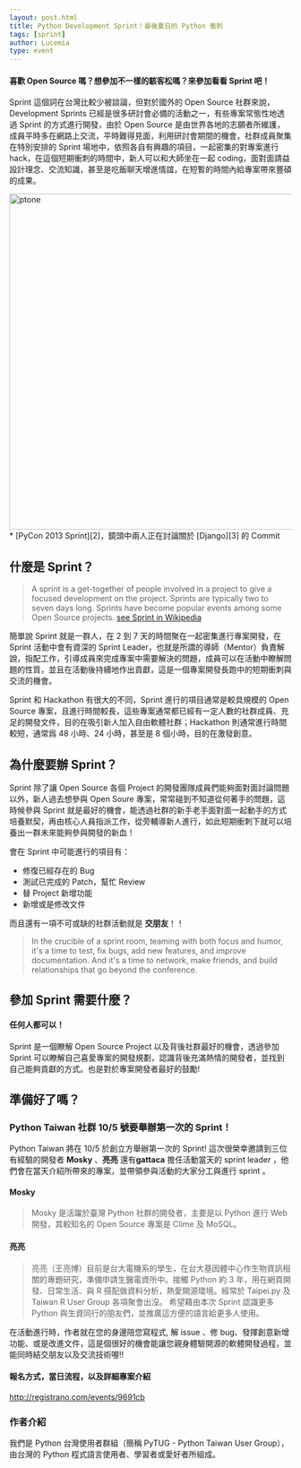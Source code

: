 ```yaml
---
layout: post.html
title: Python Development Sprint！最後夏日的 Python 衝刺
tags: [sprint]
author: Lucemia
type: event
---
```


#### 喜歡 Open Source 嗎？想參加不一樣的駭客松嗎？來參加看看 Sprint 吧！

Sprint 這個詞在台灣比較少被談論，但對於國外的 Open Source 社群來說，Development Sprints 已經是很多研討會必備的活動之一，有些專案常態性地透過 Sprint 的方式進行開發，由於 Open Source 是由世界各地的志願者所維護，成員平時多在網路上交流，平時難得見面，利用研討會期間的機會，社群成員聚集在特別安排的 Sprint 場地中，依照各自有興趣的項目，一起密集的對專案進行 hack，在這個短期衝刺的時間中，新人可以和大師坐在一起 coding，面對面請益設計理念、交流知識，甚至是吃飯聊天增進情誼，在短暫的時間內給專案帶來豐碩的成果。

<a href="http://www.flickr.com/photos/petyr/8586857908/" title="ptone by petyr.rahl，on Flickr">
    <img src="http://farm9.staticflickr.com/8251/8586857908_97e8bb6910.jpg" width="800" height="600" alt="ptone">
</a>
* [PyCon 2013 Sprint][2]，鏡頭中兩人正在討論關於 [Django][3] 的 Commit

## 什麼是 Sprint？

> A sprint is a get-together of people involved in a project to give a focused development on the project. Sprints are typically two to seven days long. Sprints have become popular events among some Open Source projects.
[see Sprint in Wikipedia][1]

簡單說 Sprint 就是一群人，在 2 到 7 天的時間聚在一起密集進行專案開發，在 Sprint 活動中會有資深的 Sprint Leader，也就是所謂的導師（Mentor）負責解說，指配工作，引導成員來完成專案中需要解決的問題，成員可以在活動中瞭解問題的性質，並且在活動後持續地作出貢獻，這是一個專案開發長跑中的短期衝刺與交流的機會。

Sprint 和 Hackathon 有很大的不同，Sprint 進行的項目通常是較具規模的 Open Source 專案，且進行時間較長，這些專案通常都已經有一定人數的社群成員、充足的開發文件，目的在吸引新人加入自由軟體社群；Hackathon 則通常進行時間較短，通常爲 48 小時、24 小時，甚至是 8 個小時，目的在激發創意。


  [1]: http://en.wikipedia.org/wiki/Sprint_(software_development)
  [2]: https://us.pycon.org/2013/community/sprints/
  [3]: https://www.djangoproject.com/

## 為什麼要辦 Sprint？

Sprint 除了讓 Open Source 各個 Project 的開發團隊成員們能夠面對面討論問題以外，新人過去想參與 Open Soure 專案，常常碰到不知道從何著手的問題，這時候參與 Sprint 就是最好的機會，能透過社群的新手老手面對面一起動手的方式培養默契，再由核心人員指派工作，從旁輔導新人進行，如此短期衝刺下就可以培養出一群未來能夠參與開發的新血！

會在 Sprint 中可能進行的項目有：

  * 修復已經存在的 Bug
  * 測試已完成的 Patch，幫忙 Review
  * 替 Project 新增功能
  * 新增或是修改文件

而且還有一項不可或缺的社群活動就是 **交朋友**！！

> In the crucible of a sprint room, teaming with both focus and humor, it's a time to test, fix bugs, add new features, and improve documentation. And it's a time to network, make friends, and build relationships that go beyond the conference.

## 參加 Sprint 需要什麼？

#### 任何人都可以！

Sprint 是一個瞭解 Open Source Project 以及背後社群最好的機會，透過參加Sprint 可以瞭解自己喜愛專案的開發規劃，認識背後充滿熱情的開發者，並找到自己能夠貢獻的方式。也是對於專案開發者最好的鼓勵!

## 準備好了嗎？

### Python Taiwan 社群 10/5 號要舉辦第一次的 Sprint！

Python Taiwan 將在 10/5 於創立方舉辦第一次的 Sprint! 這次很榮幸邀請到三位有經驗的開發者 **Mosky** 、**亮亮** 還有**gattaca** 擔任活動當天的 sprint leader ，他們會在當天介紹所帶來的專案，並帶領參與活動的大家分工與進行 sprint 。

#### Mosky
> Mosky 是活躍於臺灣 Python 社群的開發者，主要是以 Python 進行 Web 開發，其較知名的 Open Source 專案是 Clime 及 MoSQL。

#### 亮亮
> 亮亮（王亮博）目前是台大電機系的學生，在台大基因體中心作生物資訊相關的專題研究，準備申請生醫電資所中。接觸 Python 約 3 年，用在網頁開發、日常生活、與 R 搭配做資料分析，熱愛開源環境。經常於 Taipei.py 及 Taiwan R User Group 各項聚會出沒。
希望藉由本次 Sprint 認識更多 Python 與生資同行的朋友們，並推廣這方便的語言給更多人使用。

在活動進行時，作者就在您的身邊陪您寫程式, 解 issue 、修 bug、發揮創意新增功能、或是改進文件，這是個很好的機會能讓您親身體驗開源的軟體開發過程，並能同時結交朋友以及交流技術喔!!

#### 報名方式，當日流程，以及詳細專案介紹

http://registrano.com/events/9691cb


### 作者介紹
我們是 Python 台灣使用者群組（簡稱 PyTUG - Python Taiwan User Group），由台灣的 Python 程式語言使用者、學習者或愛好者所組成。

